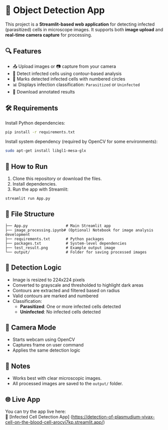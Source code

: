 
# 🦠 Object Detection App

This project is a **Streamlit-based web application** for detecting infected (parasitized) cells in microscope images. It supports both **image upload** and **real-time camera capture** for processing.

## 🔍 Features

- 📤 Upload images or 📷 capture from your camera
- 🧠 Detect infected cells using contour-based analysis
- 🔵 Marks detected infected cells with numbered circles
- 📊 Displays infection classification: `Parasitized` or `Uninfected`
- 💾 Download annotated results

## 🛠 Requirements

Install Python dependencies:

```bash
pip install -r requirements.txt
```

Install system dependency (required by OpenCV for some environments):

```bash
sudo apt-get install libgl1-mesa-glx
```

## 🚀 How to Run

1. Clone this repository or download the files.
2. Install dependencies.
3. Run the app with Streamlit:

```bash
streamlit run App.py
```

## 📁 File Structure

```
├── App.py                 # Main Streamlit app
├── image_processing.ipynb# (Optional) Notebook for image analysis development
├── requirements.txt       # Python packages
├── packages.txt           # System-level dependencies
├── test_result.png        # Example output image
└── output/                # Folder for saving processed images
```

## 🧪 Detection Logic

- Image is resized to 224x224 pixels
- Converted to grayscale and thresholded to highlight dark areas
- Contours are extracted and filtered based on radius
- Valid contours are marked and numbered
- Classification:
  - **Parasitized**: One or more infected cells detected
  - **Uninfected**: No infected cells detected

## 📸 Camera Mode

- Starts webcam using OpenCV
- Captures frame on user command
- Applies the same detection logic

## 📌 Notes

- Works best with clear microscopic images.
- All processed images are saved to the `output/` folder.

## 🌐 Live App

You can try the app live here:  
🔗 [Infected Cell Detection App] (https://detection-of-plasmudium-vivax-cell-on-the-blood-cell-arocvi7kp.streamlit.app/)


